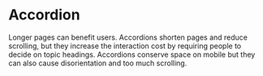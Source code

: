 # Accordion

<notification-inline type="information">

Longer pages can benefit users. Accordions shorten pages and reduce scrolling, but they increase the interaction cost by requiring people to decide on topic headings.
Accordions conserve space on mobile but they can also cause disorientation and too much scrolling.

</notification-inline>
